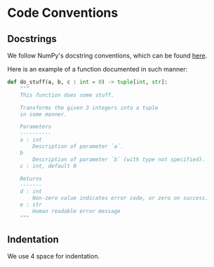 # Code Conventions

## Docstrings
We follow NumPy's docstring conventions, which can be found [here](https://numpydoc.readthedocs.io/en/latest/format.html).

Here is an example of a function documented in such manner:
```py
def do_stuff(a, b, c : int = 0) -> tuple[int, str]:
    """
    This function does some stuff.

    Transforms the given 3 integers into a tuple 
    in some manner.

    Parameters
    ----------
    a : int
        Description of parameter `a`.
    b
        Description of parameter `b` (with type not specified).
    c : int, default 0

    Returns
    -------
    d : int
        Non-zero value indicates error code, or zero on success.
    e : str
        Human readable error message
    """
```

## Indentation
We use 4 space for indentation.
